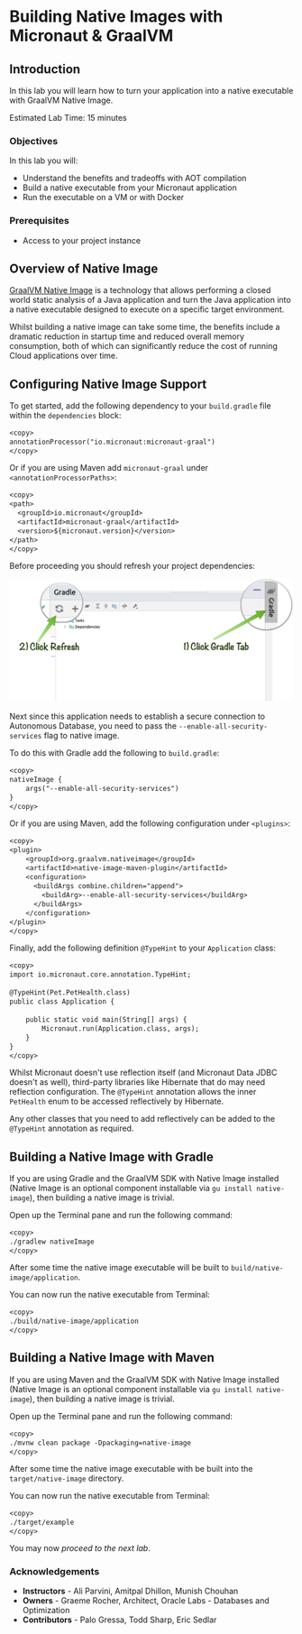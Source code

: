 # Building Native Images with Micronaut & GraalVM

## Introduction
In this lab you will learn how to turn your application into a native executable with GraalVM Native Image.

Estimated Lab Time: 15 minutes

### Objectives

In this lab you will:
* Understand the benefits and tradeoffs with AOT compilation
* Build a native executable from your Micronaut application
* Run the executable on a VM or with Docker

### Prerequisites
- Access to your project instance

## Overview of Native Image

[GraalVM Native Image](https://www.graalvm.org/reference-manual/native-image/) is a technology that allows performing a closed world static analysis of a Java application and turn the Java application into a native executable designed to execute on a specific target environment.

Whilst building a native image can take some time, the benefits include a dramatic reduction in startup time and reduced overall memory consumption, both of which can significantly reduce the cost of running Cloud applications over time.

## Configuring Native Image Support

To get started, add the following dependency to your `build.gradle` file within the `dependencies` block:

    <copy>
    annotationProcessor("io.micronaut:micronaut-graal")
    </copy>

Or if you are using Maven add `micronaut-graal` under `<annotationProcessorPaths>`:

    <copy>
    <path>
      <groupId>io.micronaut</groupId>
      <artifactId>micronaut-graal</artifactId>
      <version>${micronaut.version}</version>
    </path>
    </copy>

Before proceeding you should refresh your project dependencies:

![Project Dialog](../images/dependency-refresh.png)

Next since this application needs to establish a secure connection to Autonomous Database, you need to pass the `--enable-all-security-services` flag to native image.

To do this with Gradle add the following to `build.gradle`:

    <copy>
    nativeImage {
        args("--enable-all-security-services")
    }
    </copy>

Or if you are using Maven, add the following configuration under `<plugins>`:

    <copy>
    <plugin>
        <groupId>org.graalvm.nativeimage</groupId>
        <artifactId>native-image-maven-plugin</artifactId>
        <configuration>
          <buildArgs combine.children="append">
            <buildArg>--enable-all-security-services</buildArg>
          </buildArgs>
        </configuration>
    </plugin>
    </copy>

Finally, add the following definition `@TypeHint` to your `Application` class:

    <copy>
    import io.micronaut.core.annotation.TypeHint;

    @TypeHint(Pet.PetHealth.class)
    public class Application {

        public static void main(String[] args) {
            Micronaut.run(Application.class, args);
        }
    }
    </copy>

Whilst Micronaut doesn't use reflection itself (and Micronaut Data JDBC doesn't as well), third-party libraries like Hibernate that do may need reflection configuration. The `@TypeHint` annotation allows the inner `PetHealth` enum to be accessed reflectively by Hibernate.

Any other classes that you need to add reflectively can be added to the `@TypeHint` annotation as required.

## Building a Native Image with Gradle

If you are using Gradle and the GraalVM SDK with Native Image installed (Native Image is an optional component installable via `gu install native-image`), then building a native image is trivial.

Open up the Terminal pane and run the following command:

    <copy>
    ./gradlew nativeImage
    </copy>

After some time the native image executable will be built to `build/native-image/application`.

You can now run the native executable from Terminal:

    <copy>
    ./build/native-image/application
    </copy>

## Building a Native Image with Maven

If you are using Maven and the GraalVM SDK with Native Image installed (Native Image is an optional component installable via `gu install native-image`), then building a native image is trivial.

Open up the Terminal pane and run the following command:

    <copy>
    ./mvnw clean package -Dpackaging=native-image
    </copy>

After some time the native image executable with be built into the `target/native-image` directory.

You can now run the native executable from Terminal:

    <copy>
    ./target/example
    </copy>

You may now *proceed to the next lab*.

### Acknowledgements
- **Instructors** - Ali Parvini, Amitpal Dhillon, Munish Chouhan
- **Owners** - Graeme Rocher, Architect, Oracle Labs - Databases and Optimization
- **Contributors** - Palo Gressa, Todd Sharp, Eric Sedlar
